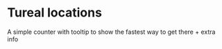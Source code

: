 # Tureal locations

A simple counter with tooltip to show the fastest way to get there + extra info
